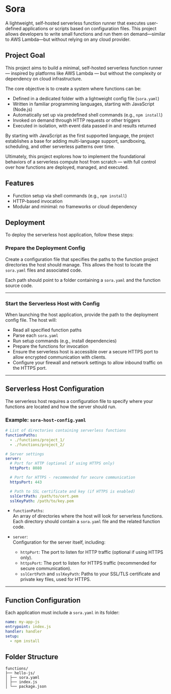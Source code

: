 # Sora

A lightweight, self-hosted serverless function runner that executes user-defined applications or scripts based on configuration files. This project allows developers to write small functions and run them on demand—similar to AWS Lambda—but without relying on any cloud provider.

## Project Goal

This project aims to build a minimal, self-hosted serverless function runner — inspired by platforms like AWS Lambda — but without the complexity or dependency on cloud infrastructure.

The core objective is to create a system where functions can be:

- Defined in a dedicated folder with a lightweight config file (`sora.yaml`)
- Written in familiar programming languages, starting with JavaScript (Node.js)
- Automatically set up via predefined shell commands (e.g., `npm install`)
- Invoked on demand through HTTP requests or other triggers
- Executed in isolation, with event data passed in and results returned

By starting with JavaScript as the first supported language, the project establishes a base for adding multi-language support, sandboxing, scheduling, and other serverless patterns over time.

Ultimately, this project explores how to implement the foundational behaviors of a serverless compute host from scratch — with full control over how functions are deployed, managed, and executed.

## Features

- Function setup via shell commands (e.g., `npm install`)
- HTTP-based invocation
- Modular and minimal: no frameworks or cloud dependency

## Deployment

To deploy the serverless host application, follow these steps:

### Prepare the Deployment Config

Create a configuration file that specifies the paths to the function project directories the host should manage. This allows the host to locate the `sora.yaml` files and associated code.

Each path should point to a folder containing a `sora.yaml` and the function source code.

---

### Start the Serverless Host with Config

When launching the host application, provide the path to the deployment config file. The host will:

- Read all specified function paths
- Parse each `sora.yaml`
- Run setup commands (e.g., install dependencies)
- Prepare the functions for invocation
- Ensure the serverless host is accessible over a secure HTTPS port to allow encrypted communication with clients.
- Configure your firewall and network settings to allow inbound traffic on the HTTPS port.

---

## Serverless Host Configuration

The serverless host requires a configuration file to specify where your functions are located and how the server should run.

### Example: `sora-host-config.yaml`

```yaml
# List of directories containing serverless functions
functionPaths:
  - ./functions/project_1/
  - ./functions/project_2/

# Server settings
server:
  # Port for HTTP (optional if using HTTPS only)
  httpPort: 8080

  # Port for HTTPS - recommended for secure communication
  httpsPort: 443

  # Path to SSL certificate and key (if HTTPS is enabled)
  sslCertPath: /path/to/cert.pem
  sslKeyPath: /path/to/key.pem
```

- `functionPaths`:  
  An array of directories where the host will look for serverless functions. Each directory should contain a `sora.yaml` file and the related function code.

- `server`:  
  Configuration for the server itself, including:
  - `httpPort`: The port to listen for HTTP traffic (optional if using HTTPS only).
  - `httpsPort`: The port to listen for HTTPS traffic (recommended for secure communication).
  - `sslCertPath` and `sslKeyPath`: Paths to your SSL/TLS certificate and private key files, used for HTTPS.
    
---

## Function Configuration

Each application must include a `sora.yaml` in its folder:

```yaml
name: my-app-js
entrypoint: index.js
handler: handler
setup:
  - npm install
```

## Folder Structure
```
functions/
├── hello-js/
│ ├── sora.yaml
│ ├── index.js
│ └── package.json
```

